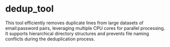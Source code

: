 # dedup_tool
This tool efficiently removes duplicate lines from large datasets of email:password pairs, leveraging multiple CPU cores for parallel processing. It supports hierarchical directory structures and prevents file naming conflicts during the deduplication process.
